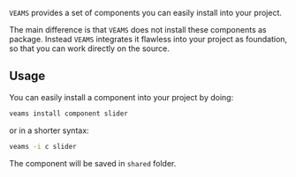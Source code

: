 [//]: # ({{#wrapWith "content-section"}})

[//]: #     ({{#wrapWith "grid-row"}})
[//]: #         ({{#wrapWith "grid-col" colClasses="is-col-mobile-l-8"}})

`VEAMS` provides a set of components you can easily install into your project. 

The main difference is that `VEAMS` does not install these components as package. Instead `VEAMS` integrates it flawless into your project as foundation, so that you can work directly on the source. 

[//]: #         ({{/wrapWith}})
[//]: #     ({{/wrapWith}})

[//]: # ({{/wrapWith}})
[//]: # ({{#wrapWith "content-section"}})

[//]: #     ({{#wrapWith "grid-row"}})
[//]: #         ({{#wrapWith "grid-col" colClasses="is-col-mobile-l-6"}})

## Usage

You can easily install a component into your project by doing: 

``` bash
veams install component slider
```

or in a shorter syntax:

``` bash 
veams -i c slider
```

The component will be saved in `shared` folder. 

[//]: #         ({{/wrapWith}})
[//]: #         ({{#wrapWith "grid-col" colClasses="is-col-mobile-l-6"}})
[//]: #             ({{> video }})
[//]: #         ({{/wrapWith}})
[//]: #     ({{/wrapWith}})

[//]: # ({{/wrapWith}})